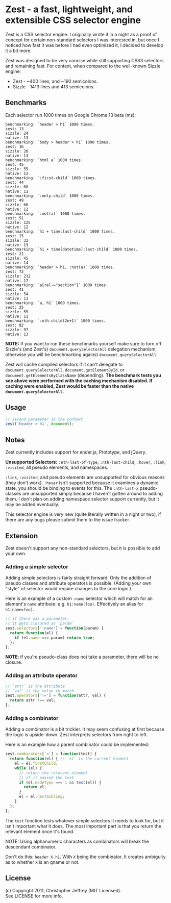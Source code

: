 # Zest - a fast, lightweight, and extensible CSS selector engine

Zest is a CSS selector engine. I originally wrote it in a night as a proof of 
concept for certain non-standard selectors I was interested in, but once I 
noticed how fast it was before I had even optimized it, I decided to develop it 
a bit more.

Zest was designed to be very concise while still supporting CSS3 selectors 
and remaining fast. For context, when compared to the well-known Sizzle engine: 

- Zest - ~400 lines, and ~190 semicolons.
- Sizzle - 1413 lines and 413 semicolons.

## Benchmarks

Each selector run 1000 times on Google Chrome 13 beta (ms):

    benchmarking: `header > h1` 1000 times.
    zest: 13
    sizzle: 24
    native: 13
    benchmarking: `body > header > h1` 1000 times.
    zest: 16
    sizzle: 26
    native: 13
    benchmarking: `html a` 1000 times.
    zest: 45
    sizzle: 55
    native: 12
    benchmarking: `:first-child` 1000 times.
    zest: 44
    sizzle: 68
    native: 11
    benchmarking: `:only-child` 1000 times.
    zest: 49
    sizzle: 66
    native: 12
    benchmarking: `:not(a)` 1000 times.
    zest: 51
    sizzle: 125
    native: 12
    benchmarking: `h1 + time:last-child` 1000 times.
    zest: 15
    sizzle: 32
    native: 13
    benchmarking: `h1 + time[datetime]:last-child` 1000 times.
    zest: 21
    sizzle: 45
    native: 14
    benchmarking: `header > h1, :not(a)` 1000 times.
    zest: 72
    sizzle: 212
    native: 17
    benchmarking: `a[rel~="section"]` 1000 times.
    zest: 41
    sizzle: 54
    native: 11
    benchmarking: `a, h1` 1000 times.
    zest: 25
    sizzle: 55
    native: 11
    benchmarking: `:nth-child(2n+1)` 1000 times.
    zest: 82
    sizzle: 97
    native: 13

__NOTE:__ If you want to run these benchmarks yourself make sure to turn off 
Sizzle's (and Zest's) `document.querySelectorAll` delegation mechanism, 
otherwise you will be benchmarking against `document.querySelectorAll`.

Zest will cache compiled selectors if it can't delegate to 
`document.querySelectorAll`, `document.getElementById`, or 
`document.getElementsByClassName` (depending). __The benchmark tests you see 
above were performed with the caching mechanism disabled. If caching were 
enabled, Zest would be faster than the native `document.querySelectorAll`.__

## Usage

``` js
// second parameter is the context
zest('header > h1', document); 
```

## Notes

Zest currently includes support for ender.js, Prototype, and jQuery.

__Unsupported Selectors:__ `:nth-last-of-type`, `:nth-last-child`, `:hover`, 
`:link`, `:visited`, all pseudo elements, and namespaces.

`:link`, `:visited`, and pseudo elements are unsupported for obvious reasons 
(they don't work). `:hover` isn't supported because it examines a dynamic state, 
you should be binding to events for this. The `:nth-last-x` pseudo-classes are 
unsupported simply because I haven't gotten around to adding them. I don't 
plan on adding namespace selector support currently, but it may be added 
eventually.

This selector engine is very new (quite literally written in a night or two), 
if there are any bugs please submit them to the issue tracker. 

## Extension

Zest doesn't support any non-standard selectors, but it is possible to add your 
own.

### Adding a simple selector

Adding simple selectors is fairly straight forward. Only the addition of pseudo 
classes and attribute operators is possible. (Adding your own "style" of 
selector would require changes to the core logic.)

Here is an example of a custom `:name` selector which will match for an 
element's `name` attribute: e.g. `h1:name(foo)`. Effectively an alias 
for `h1[name=foo]`.

``` js
// if there was a parameter, 
// it gets closured as `param`
zest.selectors[':name'] = function(param) {
  return function(el) {
    if (el.name === param) return true;
  };
};
```

__NOTE__: if you're pseudo-class does not take a parameter, there will be no 
closure.

### Adding an attribute operator

``` js
// `attr` is the attribute
// `val` is the value to match
zest.operators['!='] = function(attr, val) {
  return attr !== val;
};
```

### Adding a combinator

Adding a combinator is a bit trickier. It may seem confusing at first because
the logic is upside-down. Zest interprets selectors from right to left. 

Here is an example how a parent combinator could be implemented:

``` js
zest.combinators['<'] = function(test) {
  return function(el) { // `el` is the current element
    el = el.firstChild;
    while (el) {
      // return the relevant element
      // if it passed the test
      if (el.nodeType === 1 && test(el)) {
        return el;
      }
      el = el.nextSibling;
    }
  };
};
```

The `test` function tests whatever simple selectors it needs to look for, but 
it isn't important what it does. The most important part is that you return 
the relevant element once it's found.

NOTE: Using alphanumeric characters as combinators will break the descendant 
combinator.

Don't do this: `header X h1`. With `X` being the combinator. 
It creates ambiguity as to whether `X` is an qname or not.

## License

(c) Copyright 2011, Christopher Jeffrey (MIT Licensed).  
See LICENSE for more info.